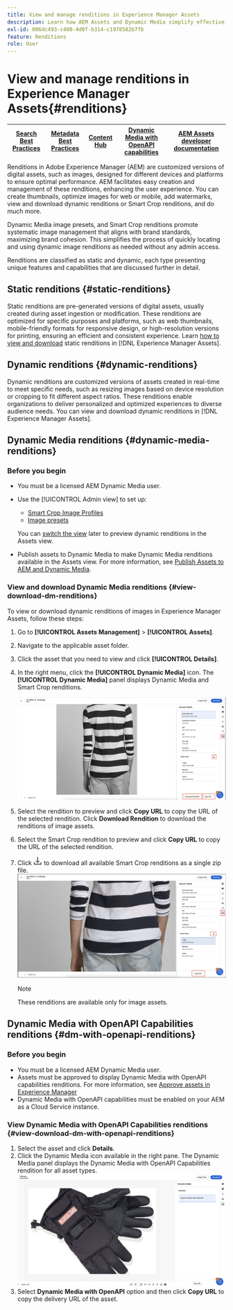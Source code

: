 ```yaml
---
title: View and manage renditions in Experience Manager Assets
description: Learn how AEM Assets and Dynamic Media simplify effective image management with static and dynamic image renditions.
exl-id: 006dc493-c400-4d0f-b314-c1978582b7fb
feature: Renditions
role: User
---
```

# View and manage renditions in Experience Manager Assets{#renditions}

| [Search Best Practices](/help/assets/search-best-practices.md) |[Metadata Best Practices](/help/assets/metadata-best-practices.md)|[Content Hub](/help/assets/product-overview.md)|[Dynamic Media with OpenAPI capabilities](/help/assets/dynamic-media-open-apis-overview.md)|[AEM Assets developer documentation](https://developer.adobe.com/experience-cloud/experience-manager-apis/)|
| ------------- | --------------------------- |---------|----|-----|

Renditions in Adobe Experience Manager (AEM) are customized versions of digital assets, such as images, designed for different devices and platforms to ensure optimal performance. AEM facilitates easy creation and management of these renditions, enhancing the user experience. You can create thumbnails, optimize images for web or mobile, add watermarks, view and download dynamic renditions or Smart Crop renditions, and do much more.

Dynamic Media image presets, and Smart Crop renditions promote systematic image management that aligns with brand standards, maximizing brand cohesion. This simplifies the process of quickly locating and using dynamic image renditions as needed without any admin access.

Renditions are classified as static and dynamic, each type presenting unique features and capabilities that are discussed further in detail.

## Static renditions {#static-renditions}

Static renditions are pre-generated versions of digital assets, usually created during asset ingestion or modification. These renditions are optimized for specific purposes and platforms, such as web thumbnails, mobile-friendly formats for responsive design, or high-resolution versions for printing, ensuring an efficient and consistent experience.
Learn [how to view and download](#view-dynamic-renditions) static renditions in [!DNL Experience Manager Assets].

## Dynamic renditions {#dynamic-renditions}

Dynamic renditions are customized versions of assets created in real-time to meet specific needs, such as resizing images based on device resolution or cropping to fit different aspect ratios.
These renditions enable organizations to deliver personalized and optimized experiences to diverse audience needs. You can view and download dynamic renditions in [!DNL Experience Manager Assets].

## Dynamic Media renditions {#dynamic-media-renditions}

### Before you begin

* You must be a licensed AEM Dynamic Media user.
* Use the [!UICONTROL Admin view] to set up: 
    * [Smart Crop Image Profiles](/help/assets/dynamic-media/image-profiles.md#creating-image-profiles) 
    * [Image presets](/help/assets/dynamic-media/managing-image-presets.md)

    You can [switch the view](/help/assets/assets-view-introduction.md#how-to-access-assets-view) later to preview dynamic renditions in the Assets view.
* Publish assets to Dynamic Media to make Dynamic Media renditions available in the Assets view. For more information, see [Publish Assets to AEM and Dynamic Media](https://experienceleague.adobe.com/en/docs/experience-manager-cloud-service/content/assets/assets-view/publish-assets-to-aem-and-dm).


### View and download Dynamic Media renditions {#view-download-dm-renditions}

To view or download dynamic renditions of images in Experience Manager Assets, follow these steps:

1. Go to **[!UICONTROL Assets Management]** > **[!UICONTROL Assets]**.

1. Navigate to the applicable asset folder.

1. Click the asset that you need to view and click **[!UICONTROL Details]**.

1. In the right menu, click the **[!UICONTROL Dynamic Media]** icon. The **[!UICONTROL Dynamic Media]** panel displays Dynamic Media and Smart Crop renditions.

    ![dynamic renditions](/help/assets/assets/dm-scene7-renditions.png)
    <!-- ![dynamic renditions](assets/preset_smart_crop_view.png) -->

1. Select the rendition to preview and click **Copy URL** to copy the URL of the selected rendition. Click **Download Rendition** to download the renditions of image assets.
1. Select the Smart Crop rendition to preview and click **Copy URL** to copy the URL of the selected rendition.
1. Click ![download icon](assets/do-not-localize/download-icon.png) to download all available Smart Crop renditions as a single zip file.
![download icon](/help/assets/assets/smartcrop-rendition.png)

   >[!NOTE]
   >
   >These renditions are available only for image assets.

## Dynamic Media with OpenAPI Capabilities renditions {#dm-with-openapi-renditions}

### Before you begin

* You must be a licensed AEM Dynamic Media user.
* Assets must be approved to display Dynamic Media with OpenAPI capabilities renditions. For more information, see [Approve assets in Experience Manager ](/help/assets/approve-assets.md#copy-delivery-url-approved-assets)
* Dynamic Media with OpenAPI capabilities must be enabled on your AEM as a Cloud Service instance.

### View Dynamic Media with OpenAPI Capabilities renditions {#view-download-dm-with-openapi-renditions}

1. Select the asset and click **Details**.
1. Click the Dynamic Media icon available in the right pane. The Dynamic Media panel displays the Dynamic Media with OpenAPI Capabilities rendition for all asset types. 
![download icon](/help/assets/assets/dm-with-openapi-copy-url.png)
1. Select **Dynamic Media with OpenAPI** option and then click **Copy URL** to copy the delivery URL of the asset.


